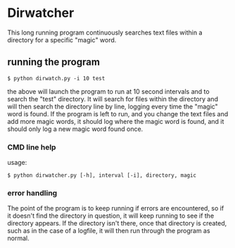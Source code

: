 
# Dirwatcher

This long running program continuously searches text files within a directory for a specific "magic" word.

## running the program

```
$ python dirwatch.py -i 10 test
```
the above will launch the program to run at 10 second intervals and to search the "test" directory.
It will search for files within the directory and will then search the directory line by line, logging every time the "magic" word is found.
If the program is left to run, and you change the text files and add more magic words, it should log where the magic word is found, and it should only log a new magic word found once.

### CMD line help

usage:
```
$ python dirwatcher.py [-h], interval [-i], directory, magic
```

### error handling
The point of the program is to keep running if errors are encountered, so if it doesn't find the directory in question, it will keep running to see if the directory appears.
If the directory isn't there, once that directory is created, such as in the case of a logfile, it will then run through the program as normal.

